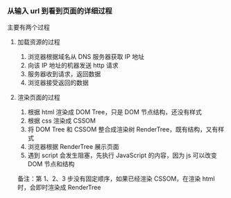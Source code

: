 ### 从输入 url 到看到页面的详细过程

主要有两个过程

1. 加载资源的过程 
    1. 浏览器根据域名从 DNS 服务器获取 IP 地址 
    2. 向该 IP 地址的机器发送 http 请求 
    3. 服务器收到请求，返回数据 
    4. 浏览器接受返回的数据

2. 渲染页面的过程 
    1. 根据 html 渲染成 DOM Tree，只是 DOM 节点结构，还没有样式 
    2. 根据 css 渲染成 CSSOM 
    3. 将 DOM Tree 和 CSSOM 整合成渲染树 RenderTree，既有结构，又有样式 
    4. 浏览器根据 RenderTree 展示页面
    5.  遇到 script 会发生阻塞，先执行 JavaScript 的内容，因为 js 可以改变 DOM 节点和结构  

    备注：第 1、2、3 步没有固定顺序，如果已经渲染 CSSOM，在渲染 html 时，会即时渲染成 RenderTree